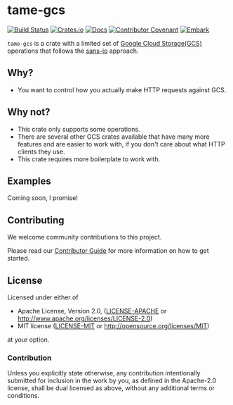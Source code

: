# tame-gcs

[![Build Status](https://travis-ci.com/EmbarkStudios/tame-gcs.svg?branch=master)](https://travis-ci.com/EmbarkStudios/tame-gcs)
[![Crates.io](https://img.shields.io/crates/v/tame-gcs.svg)](https://crates.io/crates/tame-gcs)
[![Docs](https://docs.rs/tame-gcs/badge.svg)](https://docs.rs/tame-gcs)
[![Contributor Covenant](https://img.shields.io/badge/contributor%20covenant-v1.4%20adopted-ff69b4.svg)](CODE_OF_CONDUCT.md)
[![Embark](https://img.shields.io/badge/embark-open%20source-blueviolet.svg)](http://embark.games)

`tame-gcs` is a crate with a limited set of [Google Cloud Storage(GCS)](https://cloud.google.com/storage/) operations that follows the [sans-io](https://sans-io.readthedocs.io/) approach.

## Why?

* You want to control how you actually make HTTP requests against GCS.

## Why not?

* This crate only supports some operations.
* There are several other GCS crates available that have many more features and are easier
to work with, if you don't care about what HTTP clients they use.
* This crate requires more boilerplate to work with.

## Examples

Coming soon, I promise!

## Contributing

We welcome community contributions to this project.

Please read our [Contributor Guide](CONTRIBUTING.md) for more information on how to get started.

## License

Licensed under either of

* Apache License, Version 2.0, ([LICENSE-APACHE](LICENSE-APACHE) or http://www.apache.org/licenses/LICENSE-2.0)
* MIT license ([LICENSE-MIT](LICENSE-MIT) or http://opensource.org/licenses/MIT)

at your option.

### Contribution

Unless you explicitly state otherwise, any contribution intentionally submitted for inclusion in the work by you, as defined in the Apache-2.0 license, shall be dual licensed as above, without any additional terms or conditions.
